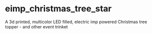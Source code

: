 eimp_christmas_tree_star
========================

A 3d printed, multicolor LED filled, electric imp powered Christmas
tree topper - and other event trinket
